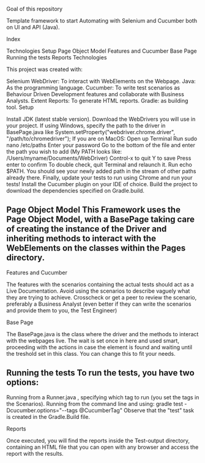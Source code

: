 Goal of this repository

Template framework to start Automating with Selenium and Cucumber both on UI and API (Java).

Index

Technologies
Setup
Page Object Model
Features and Cucumber
Base Page
Running the tests
Reports
Technologies

This project was created with:

Selenium WebDriver: To interact with WebElements on the Webpage.
Java: As the programming language.
Cucumber: To write test scenarios as Behaviour Driven Development features and collaborate with Business Analysts.
Extent Reports: To generate HTML reports.
Gradle: as building tool.
Setup

Install JDK (latest stable version).
Download the WebDrivers you will use in your project.
If using Windows, specify the path to the driver in BasePage.java like
System.setProperty("webdriver.chrome.driver", "/path/to/chromedriver");
If you are on MacOS:
Open up Terminal
Run sudo nano /etc/paths
Enter your password
Go to the bottom of the file and enter the path you wish to add (My PATH looks like: /Users/myname/Documents/WebDriver)
Control-x to quit
Y to save
Press enter to confirm
To double check, quit Terminal and relaunch it. Run echo $PATH. You should see your newly added path in the stream of other paths already there.
Finally, update your tests to run using Chrome and run your tests!
Install the Cucumber plugin on your IDE of choice.
Build the project to download the dependencies specified on Gradle.build.
## Page Object Model This Framework uses the Page Object Model, with a BasePage taking care of creating the instance of the Driver and inheriting methods to interact with the WebElements on the classes within the Pages directory.

Features and Cucumber

The features with the scenarios containing the actual tests should act as a Live Documentation. Avoid using the scenarios to describe vaguely what they are trying to achieve. Crosscheck or get a peer to review the scenario, preferably a Business Analyst (even better if they can write the scenarios and provide them to you, the Test Engineer)

Base Page

The BasePage.java is the class where the driver and the methods to interact with the webpages live. The wait is set once in here and used smart, proceeding with the actions in case the element is found and waiting until the treshold set in this class. You can change this to fit your needs.

## Running the tests To run the tests, you have two options:

Running from a Runner.java , specifying which tag to run (you set the tags in the Scenarios).
Running from the command line and using:
gradle test -Dcucumber.options="--tags @CucumberTag"
Observe that the "test" task is created in the Gradle.Build file.

Reports

Once executed, you will find the reports inside the Test-output directory, containing an HTML file that you can open with any browser and access the report with the results.